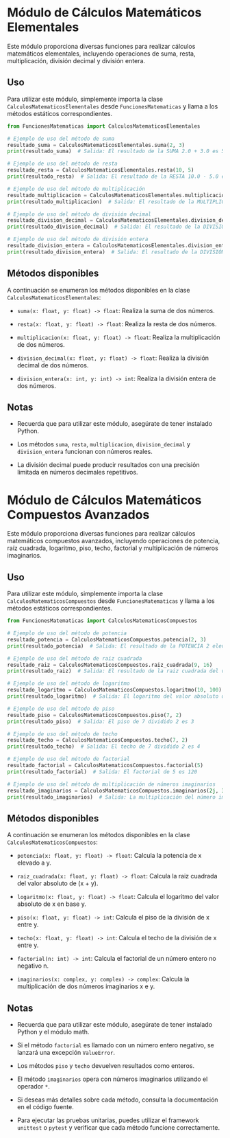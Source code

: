 # Módulo de Cálculos Matemáticos Elementales

Este módulo proporciona diversas funciones para realizar cálculos matemáticos elementales, incluyendo operaciones de suma, resta, multiplicación, división decimal y división entera.

## Uso

Para utilizar este módulo, simplemente importa la clase `CalculosMatematicosElementales` desde `FuncionesMatematicas` y llama a los métodos estáticos correspondientes.

```python
from FuncionesMatematicas import CalculosMatematicosElementales

# Ejemplo de uso del método de suma
resultado_suma = CalculosMatematicosElementales.suma(2, 3)
print(resultado_suma)  # Salida: El resultado de la SUMA 2.0 + 3.0 es 5.0

# Ejemplo de uso del método de resta
resultado_resta = CalculosMatematicosElementales.resta(10, 5)
print(resultado_resta)  # Salida: El resultado de la RESTA 10.0 - 5.0 es 5.0

# Ejemplo de uso del método de multiplicación
resultado_multiplicacion = CalculosMatematicosElementales.multiplicacion(4, 3)
print(resultado_multiplicacion)  # Salida: El resultado de la MULTIPLICACION 4.0 * 3.0 es 12.0

# Ejemplo de uso del método de división decimal
resultado_division_decimal = CalculosMatematicosElementales.division_decimal(10, 3)
print(resultado_division_decimal)  # Salida: El resultado de la DIVISIÓN DECIMAL 10.0 / 3.0 es 3.3333333333333335

# Ejemplo de uso del método de división entera
resultado_division_entera = CalculosMatematicosElementales.division_entera(10, 3)
print(resultado_division_entera)  # Salida: El resultado de la DIVISIÓN ENTERA 10 // 3 es 3
```

## Métodos disponibles

A continuación se enumeran los métodos disponibles en la clase `CalculosMatematicosElementales`:

- `suma(x: float, y: float) -> float`: Realiza la suma de dos números.

- `resta(x: float, y: float) -> float`: Realiza la resta de dos números.

- `multiplicacion(x: float, y: float) -> float`: Realiza la multiplicación de dos números.

- `division_decimal(x: float, y: float) -> float`: Realiza la división decimal de dos números.

- `division_entera(x: int, y: int) -> int`: Realiza la división entera de dos números.

## Notas

- Recuerda que para utilizar este módulo, asegúrate de tener instalado Python.

- Los métodos `suma`, `resta`, `multiplicacion`, `division_decimal` y `division_entera` funcionan con números reales.

- La división decimal puede producir resultados con una precisión limitada en números decimales repetitivos.

# Módulo de Cálculos Matemáticos Compuestos Avanzados

Este módulo proporciona diversas funciones para realizar cálculos matemáticos compuestos avanzados, incluyendo operaciones de potencia, raíz cuadrada, logaritmo, piso, techo, factorial y multiplicación de números imaginarios.

## Uso

Para utilizar este módulo, simplemente importa la clase `CalculosMatematicosCompuestos` desde `FuncionesMatematicas` y llama a los métodos estáticos correspondientes.

```python
from FuncionesMatematicas import CalculosMatematicosCompuestos

# Ejemplo de uso del método de potencia
resultado_potencia = CalculosMatematicosCompuestos.potencia(2, 3)
print(resultado_potencia)  # Salida: El resultado de la POTENCIA 2 elevado a 3 es 8

# Ejemplo de uso del método de raiz cuadrada
resultado_raiz = CalculosMatematicosCompuestos.raiz_cuadrada(9, 16)
print(resultado_raiz)  # Salida: El resultado de la raiz cuadrada del valor absoluto de 9 + 16 es 5.0

# Ejemplo de uso del método de logaritmo
resultado_logaritmo = CalculosMatematicosCompuestos.logaritmo(10, 100)
print(resultado_logaritmo)  # Salida: El logaritmo del valor absoluto de 10 en base 100 es 0.5

# Ejemplo de uso del método de piso
resultado_piso = CalculosMatematicosCompuestos.piso(7, 2)
print(resultado_piso)  # Salida: El piso de 7 dividido 2 es 3

# Ejemplo de uso del método de techo
resultado_techo = CalculosMatematicosCompuestos.techo(7, 2)
print(resultado_techo)  # Salida: El techo de 7 dividido 2 es 4

# Ejemplo de uso del método de factorial
resultado_factorial = CalculosMatematicosCompuestos.factorial(5)
print(resultado_factorial)  # Salida: El factorial de 5 es 120

# Ejemplo de uso del método de multiplicación de números imaginarios
resultado_imaginarios = CalculosMatematicosCompuestos.imaginarios(2j, 3j)
print(resultado_imaginarios)  # Salida: La multiplicación del número imaginario 2j con el número imaginario 3j es -6
```

## Métodos disponibles

A continuación se enumeran los métodos disponibles en la clase `CalculosMatematicosCompuestos`:

- `potencia(x: float, y: float) -> float`: Calcula la potencia de x elevado a y.

- `raiz_cuadrada(x: float, y: float) -> float`: Calcula la raiz cuadrada del valor absoluto de (x + y).

- `logaritmo(x: float, y: float) -> float`: Calcula el logaritmo del valor absoluto de x en base y.

- `piso(x: float, y: float) -> int`: Calcula el piso de la división de x entre y.

- `techo(x: float, y: float) -> int`: Calcula el techo de la división de x entre y.

- `factorial(n: int) -> int`: Calcula el factorial de un número entero no negativo n.

- `imaginarios(x: complex, y: complex) -> complex`: Calcula la multiplicación de dos números imaginarios x e y.

## Notas

- Recuerda que para utilizar este módulo, asegúrate de tener instalado Python y el módulo math.

- Si el método `factorial` es llamado con un número entero negativo, se lanzará una excepción `ValueError`.

- Los métodos `piso` y `techo` devuelven resultados como enteros.

- El método `imaginarios` opera con números imaginarios utilizando el operador `*`.

- Si deseas más detalles sobre cada método, consulta la documentación en el código fuente.

- Para ejecutar las pruebas unitarias, puedes utilizar el framework `unittest` o `pytest` y verificar que cada método funcione correctamente.